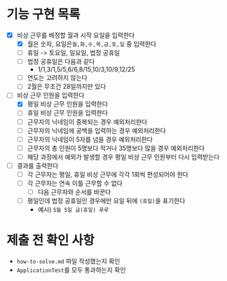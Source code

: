 # 기능 구현 목록

- [x] 비상 근무를 배정할 월과 시작 요일을 입력한다
    - [x] 월은 숫자, 요일은`월,화,수,목,금,토,일` 중 입력한다
    - [ ] 휴일 -> 토요일, 일요일, 법정 공휴일
    - [ ] 법정 공휴일은 다음과 같다
        - 1/1,3/1,5/5,6/6,8/15,10/3,10/9,12/25
    - [ ] 연도는 고려하지 않는다
    - [ ] 2월은 무조건 28일까지만 있다
- [ ] 비상 근무 인원을 입력한다
    - [x] 평일 비상 근무 인원을 입력한다
    - [ ] 휴일 비상 근무 인원을 입력한다
    - [ ] 근무자의 닉네임이 중복되는 경우 예외처리한다
    - [ ] 근무자의 닉네임에 공백을 입력하는 경우 예외처리한다
    - [ ] 근무자의 닉네임이 5자를 넘을 경우 예외처리한다
    - [ ] 근무자의 총 인원이 5명보다 적거나 35명보다 많을 경우 예외처리한다
    - [ ] 해당 과정에서 예외가 발생할 경우 평일 비상 근무 인원부터 다시 입력받는다
- [ ] 결과를 출력한다
    - [ ] 각 근무자는 평일, 휴일 비상 근무에 각각 1회씩 편성되어야 한다
    - [ ] 각 근무자는 연속 이틀 근무할 수 없다
        - [ ] 다음 근무자와 순서를 바꾼다
    - [ ] 평일인데 법정 공휴일인 경우에만 요일 뒤에 `(휴일)`을 표기한다
        - 예시) `5월 5일 금(휴일) 루루`

# 제출 전 확인 사항

- `how-to-solve.md` 파일 작성했는지 확인
- `ApplicationTest`를 모두 통과하는지 확인